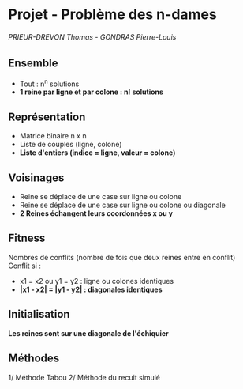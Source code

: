 # Projet - Problème des n-dames
###### PRIEUR-DREVON Thomas - GONDRAS Pierre-Louis

## Ensemble
- Tout : n<sup>n</sup> solutions
- **1 reine par ligne et par colone : n! solutions**

## Représentation
- Matrice binaire n x n
- Liste de couples (ligne, colone)
- **Liste d'entiers (indice = ligne, valeur = colone)**

## Voisinages
- Reine se déplace de une case sur ligne ou colone
- Reine se déplace de une case sur ligne ou colone ou diagonale
- **2 Reines échangent leurs coordonnées x ou y**

## Fitness
Nombres de conflits (nombre de fois que deux reines entre en conflit)
Conflit si :
- x1 = x2 ou y1 = y2 : ligne ou colones identiques
- **|x1 - x2| = |y1 - y2| : diagonales identiques**

## Initialisation
**Les reines sont sur une diagonale de l'échiquier**

## Méthodes
 1/ Méthode Tabou
 2/ Méthode du recuit simulé
 